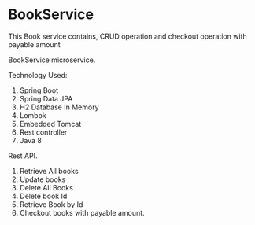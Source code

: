 # BookService
This Book service contains, CRUD operation and checkout operation with payable amount

BookService microservice.

Technology Used:
1) Spring Boot
2) Spring Data JPA
3) H2 Database In Memory  
4) Lombok
5) Embedded Tomcat
6) Rest controller
7) Java 8


Rest API.
1) Retrieve All books
2) Update books
3) Delete All Books
4) Delete book Id
5) Retrieve Book by Id
6) Checkout books with payable amount.

